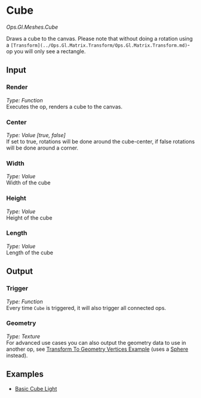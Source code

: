 # Cube

*Ops.Gl.Meshes.Cube*  

Draws a cube to the canvas. Please note that without doing a rotation using a `[Transform](../Ops.Gl.Matrix.Transform/Ops.Gl.Matrix.Transform.md)`-op you will only see a rectangle.

## Input

### Render

*Type: Function*  
Executes the op, renders a cube to the canvas.

### Center

*Type: Value [true, false]*  
If set to true, rotations will be done around the cube-center, if false rotations will be done around a corner.

### Width

*Type: Value*  
Width of the cube

### Height

*Type: Value*  
Height of the cube

### Length

*Type: Value*  
Length of the cube

## Output

### Trigger

*Type: Function*  
Every time `Cube` is triggered, it will also trigger all connected ops.

### Geometry

*Type: Texture*  
For advanced use cases you can also output the geometry data to use in another op, see [Transform To Geometry Vertices Example](https://cables.gl/ui/#/project/570cd04d3b97df5829deae10) (uses a [Sphere](../Ops.Gl.Meshes.Sphere/Ops.Gl.Meshes.Sphere.md) instead).

## Examples

- [Basic Cube Light](https://cables.gl/ui/#/project/5702a7fd99572b98331e3659)

